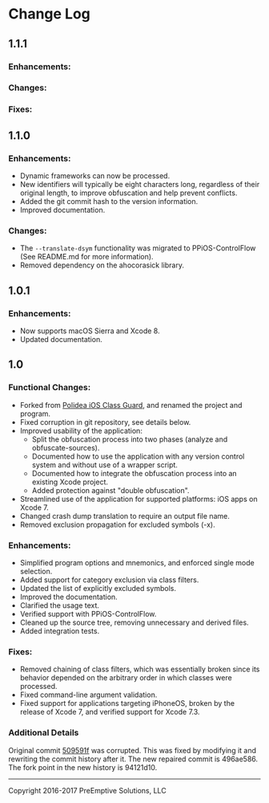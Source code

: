 Change Log
==========


1.1.1
-----------------------

### Enhancements:
### Changes:
### Fixes:

1.1.0
-----------------------
### Enhancements:

* Dynamic frameworks can now be processed.
* New identifiers will typically be eight characters long, regardless of their original length, to improve obfuscation and help prevent conflicts.
* Added the git commit hash to the version information.
* Improved documentation.

### Changes:

* The `--translate-dsym` functionality was migrated to PPiOS-ControlFlow (See README.md for more information).
* Removed dependency on the ahocorasick library.

1.0.1
-----------------------
### Enhancements:

* Now supports macOS Sierra and Xcode 8.
* Updated documentation.


1.0
-----------------------
### Functional Changes:

* Forked from [Polidea iOS Class Guard](https://github.com/Polidea/ios-class-guard), and renamed the project and program.
* Fixed corruption in git repository, see details below.
* Improved usability of the application:
    * Split the obfuscation process into two phases (analyze and obfuscate-sources).
    * Documented how to use the application with any version control system and without use of a wrapper script.
    * Documented how to integrate the obfuscation process into an existing Xcode project.
    * Added protection against "double obfuscation".
* Streamlined use of the application for supported platforms: iOS apps on Xcode 7.
* Changed crash dump translation to require an output file name.
* Removed exclusion propagation for excluded symbols (-x).

### Enhancements:

* Simplified program options and mnemonics, and enforced single mode selection.
* Added support for category exclusion via class filters.
* Updated the list of explicitly excluded symbols.
* Improved the documentation.
* Clarified the usage text.
* Verified support with PPiOS-ControlFlow.
* Cleaned up the source tree, removing unnecessary and derived files.
* Added integration tests.

### Fixes:

* Removed chaining of class filters, which was essentially broken since its behavior depended on the arbitrary order in which classes were processed.
* Fixed command-line argument validation.
* Fixed support for applications targeting iPhoneOS, broken by the release of Xcode 7, and verified support for Xcode 7.3.

### Additional Details

Original commit [509591f](https://github.com/Polidea/ios-class-guard/commit/509591f78f37905913ba0cbd832e5e4f7b925a8a) was corrupted. This was fixed by modifying it and rewriting the commit history after it. The new repaired commit is 496ae586. The fork point in the new history is 94121d10.

---------------------------------------------------------------------
Copyright 2016-2017 PreEmptive Solutions, LLC
